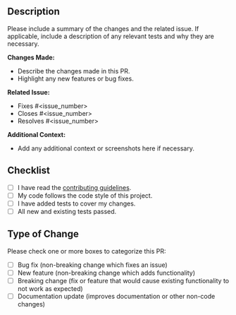 ## Description

Please include a summary of the changes and the related issue. If applicable, include a description of any relevant tests and why they are necessary.

**Changes Made:**
- Describe the changes made in this PR.
- Highlight any new features or bug fixes.

**Related Issue:**
- Fixes #<issue_number>
- Closes #<issue_number>
- Resolves #<issue_number>

**Additional Context:**
- Add any additional context or screenshots here if necessary.

## Checklist

- [ ] I have read the [contributing guidelines](CONTRIBUTING.md).
- [ ] My code follows the code style of this project.
- [ ] I have added tests to cover my changes.
- [ ] All new and existing tests passed.

## Type of Change

Please check one or more boxes to categorize this PR:
- [ ] Bug fix (non-breaking change which fixes an issue)
- [ ] New feature (non-breaking change which adds functionality)
- [ ] Breaking change (fix or feature that would cause existing functionality to not work as expected)
- [ ] Documentation update (improves documentation or other non-code changes)
